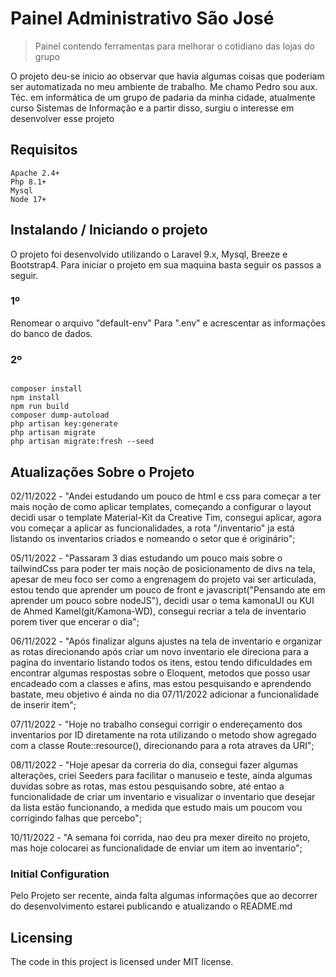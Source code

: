 # Painel Administrativo São José
> Painel contendo ferramentas para melhorar o cotidiano das lojas do grupo

O projeto deu-se inicio ao observar que havia algumas coisas que poderiam ser automatizada no meu ambiente de trabalho. Me chamo Pedro sou aux. Téc. em informática de um grupo de padaria da minha cidade, atualmente curso Sistemas de Informação e a partir disso, surgiu o interesse em desenvolver esse projeto

## Requisitos
```shell
Apache 2.4+
Php 8.1+ 
Mysql 
Node 17+
```

## Instalando / Iniciando o projeto

O projeto foi desenvolvido utilizando o Laravel 9.x, Mysql, Breeze e Bootstrap4.
Para iniciar o projeto em sua maquina basta seguir os passos a seguir.
### 1º
Renomear o arquivo "default-env" Para ".env" e acrescentar as informações do banco de dados.
### 2º
```shell

composer install
npm install
npm run build
composer dump-autoload
php artisan key:generate
php artisan migrate 
php artisan migrate:fresh --seed

```

## Atualizações Sobre o Projeto

02/11/2022 - "Andei estudando um pouco de html e css para começar a ter mais noção de como aplicar templates, começando a configurar o layout decidi usar o template Material-Kit da Creative Tim, consegui aplicar, agora vou começar a aplicar as funcionalidades, a rota "/inventario" ja está listando os inventarios criados e nomeando o setor que é originário";

05/11/2022 - "Passaram 3 dias estudando um pouco mais sobre o tailwindCss para poder ter mais noção de posicionamento de divs na tela, apesar de meu foco ser como a engrenagem do projeto vai ser articulada, estou tendo que aprender um pouco de front e javascript("Pensando ate em aprender um pouco sobre nodeJS"), decidi usar o tema kamonaUI ou KUI de Ahmed Kamel(git/Kamona-WD), consegui recriar a tela de inventario porem tiver que encerar o dia";

06/11/2022 - "Após finalizar alguns ajustes na tela de inventario e organizar as rotas direcionando após criar um novo inventario ele direciona para a pagina do inventario listando todos os itens, estou tendo dificuldades em encontrar algumas respostas sobre o Eloquent, metodos que posso usar encadeado com a classes e afins, mas estou pesquisando e aprendendo bastate, meu objetivo é ainda no dia 07/11/2022 adicionar a funcionalidade de inserir item";

07/11/2022 - "Hoje no trabalho consegui corrigir o endereçamento dos inventarios por ID diretamente na rota utilizando o metodo show agregado com a classe Route::resource(), direcionando para a rota atraves da URI";

08/11/2022 - "Hoje apesar da correria do dia, consegui fazer algumas alterações, criei Seeders para facilitar o manuseio e teste, ainda algumas duvidas sobre as rotas, mas estou pesquisando sobre, até entao a funcionalidade de criar um inventario e visualizar 
o inventario que desejar da lista estão funcionando, a medida que estudo mais um poucom vou corrigindo falhas que percebo";

10/11/2022 - "A semana foi corrida, nao deu pra mexer direito no projeto, mas hoje colocarei as funcionalidade de enviar um item ao inventario";

### Initial Configuration
 
Pelo Projeto ser recente, ainda falta algumas informações que ao decorrer do desenvolvimento estarei publicando e atualizando o README.md


## Licensing

The code in this project is licensed under MIT license.
